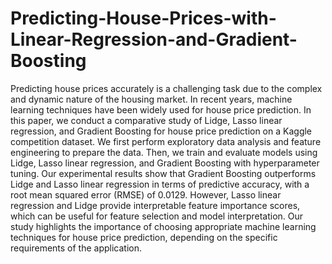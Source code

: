 # Predicting-House-Prices-with-Linear-Regression-and-Gradient-Boosting



Predicting house prices accurately is a challenging task due to the complex and dynamic nature of the housing market. In recent years, machine learning techniques have been widely used for house price prediction. In this paper, we conduct a comparative study of Lidge, Lasso linear regression, and Gradient Boosting for house price prediction on a Kaggle competition dataset. We first perform exploratory data analysis and feature engineering to prepare the data. Then, we train and evaluate models using Lidge, Lasso linear regression, and Gradient Boosting with hyperparameter tuning. Our experimental results show that Gradient Boosting outperforms Lidge and Lasso linear regression in terms of predictive accuracy, with a root mean squared error (RMSE) of 0.0129. However, Lasso linear regression and Lidge provide interpretable feature importance scores, which can be useful for feature selection and model interpretation. Our study highlights the importance of choosing appropriate machine learning techniques for house price prediction, depending on the specific requirements of the application.
